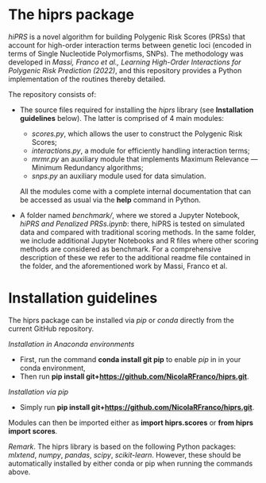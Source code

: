 # The hiprs package
*hiPRS* is a novel algorithm for building Polygenic Risk Scores (PRSs) that account for high-order interaction terms between genetic loci (encoded in terms of Single Nucleotide Polymorfisms, SNPs). The methodology was developed in *Massi, Franco et al., Learning High-Order Interactions for Polygenic Risk Prediction (2022)*, and this repository provides a Python implementation of the routines thereby detailed.

The repository consists of:
- The source files required for installing the *hiprs* library (see **Installation guidelines** below). The latter is comprised of 4 main modules: 
    - *scores.py*, which allows the user to construct the Polygenic Risk Scores; 
    - *interactions.py*, a module for efficiently handling interaction terms; 
    - *mrmr.py* an auxiliary module that implements Maximum Relevance — Minimum Redundancy algorithms; 
    - *snps.py* an auxiliary module used for data simulation. 
    
  All the modules come with a complete internal documentation that can be accessed as usual via the **help** command in Python.
- A folder named *benchmark/*, where we stored a Jupyter Notebook, *hiPRS and Penalized PRSs.ipynb*: there, hiPRS is tested on simulated data and compared with traditional scoring methods. In the same folder, we include additional Jupyter Notebooks and R files where other scoring methods are considered as benchmark. For a comprehensive description of these we refer to the additional readme file contained in the folder, and the aforementioned work by Massi, Franco et al.


# Installation guidelines
The hiprs package can be installed via *pip* or *conda* directly from the current GitHub repository.

*Installation in Anaconda environments*
- First, run the command **conda install git pip** to enable *pip* in in your conda environment,
- Then run **pip install git+https://github.com/NicolaRFranco/hiprs.git**.

*Installation via pip*
- Simply run **pip install git+https://github.com/NicolaRFranco/hiprs.git**.

Modules can then be imported either as **import hiprs.scores** or **from hiprs import scores**.

*Remark*. The hiprs library is based on the following Python packages: *mlxtend*, *numpy*, *pandas*, *scipy*, *scikit-learn*. However, these should be automatically installed by either conda or pip when running the commands above.
